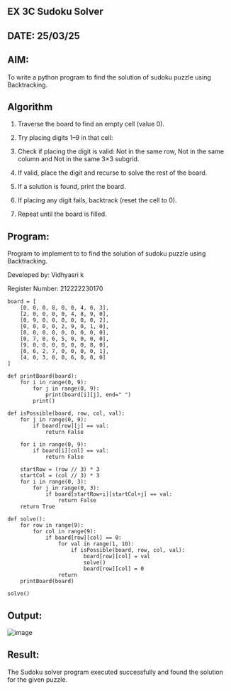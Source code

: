 ## EX 3C Sudoku Solver
## DATE: 25/03/25

## AIM:
To write a python program to find the solution of sudoku puzzle using Backtracking.


## Algorithm
1. Traverse the board to find an empty cell (value 0).

2. Try placing digits 1–9 in that cell:

3. Check if placing the digit is valid: Not in the same row, Not in the same column and Not in the same 3×3 subgrid.

4. If valid, place the digit and recurse to solve the rest of the board.

5. If a solution is found, print the board.

6. If placing any digit fails, backtrack (reset the cell to 0).

7. Repeat until the board is filled.

## Program:
Program to implement to to find the solution of sudoku puzzle using Backtracking.

Developed by: Vidhyasri k

Register Number: 212222230170

```
board = [
    [0, 0, 0, 8, 0, 0, 4, 0, 3],
    [2, 0, 0, 0, 0, 4, 8, 9, 0],
    [0, 9, 0, 0, 0, 0, 0, 0, 2],
    [0, 0, 0, 0, 2, 9, 0, 1, 0],
    [0, 0, 0, 0, 0, 0, 0, 0, 0],
    [0, 7, 0, 6, 5, 0, 0, 0, 0],
    [9, 0, 0, 0, 0, 0, 0, 8, 0],
    [0, 6, 2, 7, 0, 0, 0, 0, 1],
    [4, 0, 3, 0, 0, 6, 0, 0, 0]
]

def printBoard(board):
    for i in range(0, 9):
        for j in range(0, 9):
            print(board[i][j], end=" ")
        print()

def isPossible(board, row, col, val):
    for j in range(0, 9):
        if board[row][j] == val:
            return False

    for i in range(0, 9):
        if board[i][col] == val:
            return False

    startRow = (row // 3) * 3
    startCol = (col // 3) * 3
    for i in range(0, 3):
        for j in range(0, 3):
            if board[startRow+i][startCol+j] == val:
                return False
    return True

def solve():
    for row in range(9):
        for col in range(9):
            if board[row][col] == 0:
                for val in range(1, 10):
                    if isPossible(board, row, col, val):
                        board[row][col] = val
                        solve()
                        board[row][col] = 0
                return
    printBoard(board)
    
solve()
```

## Output:
![image](https://github.com/user-attachments/assets/ca1c1e34-5fee-497b-b553-b6a892c0f816)


## Result:
The Sudoku solver program executed successfully and found the solution for the given puzzle.
